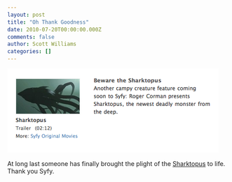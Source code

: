 ```yaml
---
layout: post
title: "Oh Thank Goodness"
date: 2010-07-20T00:00:00.000Z
comments: false
author: Scott Williams
categories: []
---
```

<img alt="At long last someone has finally brought the plight of the Sharktopus to life. Thank you Syfy." src="./1279687066000.jpg">

At long last someone has finally brought the plight of the <a href="http://www.hulu.com/watch/165345/syfy-original-movies-sharktopus">Sharktopus</a> to life. Thank you Syfy.